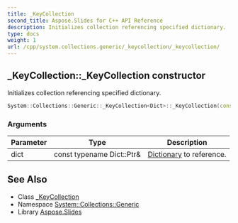 ```yaml
---
title: _KeyCollection
second_title: Aspose.Slides for C++ API Reference
description: Initializes collection referencing specified dictionary.
type: docs
weight: 1
url: /cpp/system.collections.generic/_keycollection/_keycollection/
---
```

## _KeyCollection::_KeyCollection constructor


Initializes collection referencing specified dictionary.

```cpp
System::Collections::Generic::_KeyCollection<Dict>::_KeyCollection(const typename Dict::Ptr &dict)
```


### Arguments

| Parameter | Type | Description |
| --- | --- | --- |
| dict | const typename Dict::Ptr\& | [Dictionary](../../dictionary/) to reference. |

## See Also

* Class [_KeyCollection](../)
* Namespace [System::Collections::Generic](../../)
* Library [Aspose.Slides](../../../)
